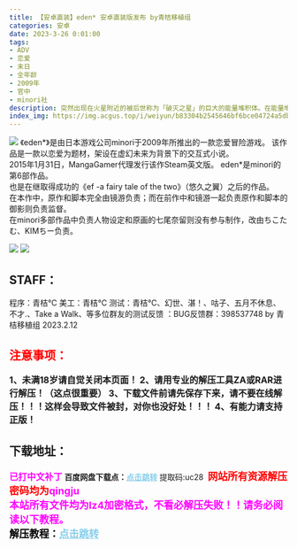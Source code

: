 ```yaml
---
title: 【安卓直装】eden* 安卓直装版发布 by青桔移植组
categories: 安卓
date: 2023-3-26 0:01:00
tags:
- ADV
- 恋爱
- 末日
- 全年龄
- 2009年
- 官中
- minori社
description: 突然出现在火星附近的被后世称为「破灭之星」的巨大的能量堆积体。在能量堆积体的影响下，地球开始发生气候异常和地壳变动。以此为契机各地勃发战争与恐怖主义行为，世界受到了破灭性的打击。
index_img: https://img.acgus.top/i/weiyun/b83304b2545646bf6bce04724a5db4579be2e0c23ac455f87cf020baa9c9b477b03880dacbdfe4e24e9f7ada7f23289b.webp
---
```

![](https://img.acgus.top/i/weiyun/4079d7bb4a2a7db2af3d413c6d591c6894d913c3dc4bf120347279b85c3897279a0c9728710c5f2e405b400795051907.webp)
《eden*》是由日本游戏公司minori于2009年所推出的一款恋爱冒险游戏。
该作品是一款以恋爱为题材，架设在虚幻未来为背景下的交互式小说。     
2015年1月31日，MangaGamer代理发行该作Steam英文版。 
eden*是minori的第6部作品。     
也是在继取得成功的《ef -a fairy tale of the two》（悠久之翼）之后的作品。     
在本作中，原作和脚本完全由镜游负责；而在前作中和镜游一起负责原作和脚本的御影则负责监督。  
在minori多部作品中负责人物设定和原画的七尾奈留则没有参与制作，改由ちこたむ、KIMちー负责。

![](https://img.acgus.top/i/SMMS/j7LgdubkTmUP5fy.webp)
![](https://img.acgus.top/i/SMMS/sqkiodyTeXwW6FU.webp)    
## **STAFF：**
程序：青桔℃ 
美工：青桔℃
测试：青桔℃、幻世、湛！、咕子、五月不休息、不才.、Take a Walk、等多位群友的测试反馈
：BUG反馈群：398537748
by 青桔移植组
2023.2.12
<br>





## <font color=#FF0000 >注意事项：</font>
<font size=3><b>1、未满18岁请自觉关闭本页面！
2、请用专业的解压工具ZA或RAR进行解压！（这点很重要）
3、下载文件前请先保存下来，请不要在线解压！！！这样会导致文件被封，对你也没好处！！！
4、有能力请支持正版！</b></font>

## 下载地址：
<font color=#FF00FF size=3><b>已打中文补丁</b></font>
<b>百度网盘下载点：</b><a href="https://pan.baidu.com/s/1-cmxddJOrrDKDNmytywJLA?pwd=uc28" style="color: #87CEEB;"><b>点击跳转</b></a> 提取码:uc28
<a style="padding: 0" href="https://post.qingju.org/AD/"><img style="max-width:100%" src="https://img.acgus.top/i/2024/07/478f689b8021d8d499ab43d21acf137a.gif" alt=""></a>
<b><font color=#FF0000 size=4>网站所有资源解压密码均为</b></font><b><font color=#FF00FF size=4>qingju</font><font color=#FF0000 ></font></b><br><b><font color=#FF00FF size=4>本站所有文件均为lz4加密格式，不看必解压失败！！请务必阅读以下教程。</b></font><br><b><font color=#000 size=4>解压教程：</b><a href="https://post.qingju.org/tutorial/000/" style="color: #87CEEB;"><b>点击跳转</b></a>
